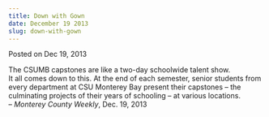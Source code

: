 ```yaml
---
title: Down with Gown
date: December 19 2013
slug: down-with-gown
---
```





<span class="date">Posted on Dec 19, 2013    </span>
<p>The CSUMB capstones are like a two-day schoolwide talent
show.<br>
It all comes down to this. At the end of each semester, senior
students from every department at CSU Monterey Bay present their
capstones &#x2013; the culminating projects of their years of schooling &#x2013;
at various locations.<br>
&#x2013; <em>Monterey County Weekly</em>, Dec. 19, 2013</br></br></p>





